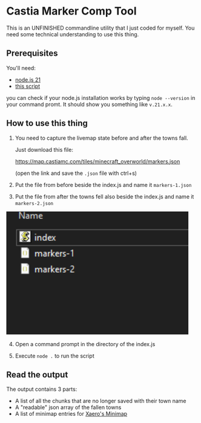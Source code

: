 # Castia Marker Comp Tool

This is an UNFINISHED commandline utility that I just coded for myself. You need some technical understanding to use this thing.

## Prerequisites

You'll need:

- [node.js 21](https://nodejs.org/en/download/prebuilt-installer/current)
- [this script](https://raw.githubusercontent.com/Crafter-Y/markerComp/refs/heads/main/index.js)

you can check if your node.js installation works by typing `node --version` in your command promt. It should show you something like `v.21.x.x`.

## How to use this thing

1. You need to capture the livemap state before and after the towns fall.

   Just download this file:

   https://map.castiamc.com/tiles/minecraft_overworld/markers.json

   (open the link and save the `.json` file with ctrl+s)

2. Put the file from before beside the index.js and name it `markers-1.json`

3. Put the file from after the towns fell also beside the index.js and name it `markers-2.json`

![folder image](.github/images/folder.png)

4. Open a command prompt in the directory of the index.js

5. Execute `node .` to run the script

## Read the output

The output contains 3 parts:

- A list of all the chunks that are no longer saved with their town name
- A "readable" json array of the fallen towns
- A list of minimap entries for [Xaero's Minimap](https://modrinth.com/mod/xaeros-minimap)
